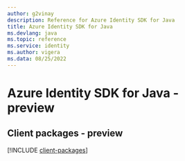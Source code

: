 ```yaml
---
author: g2vinay
description: Reference for Azure Identity SDK for Java
title: Azure Identity SDK for Java
ms.devlang: java
ms.topic: reference
ms.service: identity
ms.author: vigera
ms.data: 08/25/2022
---
```

# Azure Identity SDK for Java - preview

## Client packages - preview
[!INCLUDE [client-packages](identity-client-index.md)]